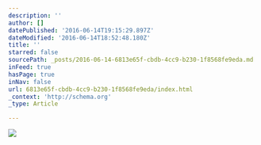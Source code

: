 ```yaml
---
description: ''
author: []
datePublished: '2016-06-14T19:15:29.897Z'
dateModified: '2016-06-14T18:52:48.180Z'
title: ''
starred: false
sourcePath: _posts/2016-06-14-6813e65f-cbdb-4cc9-b230-1f8568fe9eda.md
inFeed: true
hasPage: true
inNav: false
url: 6813e65f-cbdb-4cc9-b230-1f8568fe9eda/index.html
_context: 'http://schema.org'
_type: Article

---
```

![](https://the-grid-user-content.s3-us-west-2.amazonaws.com/ed17486b-36d0-4d63-a707-0954b18aaf5b.jpg)